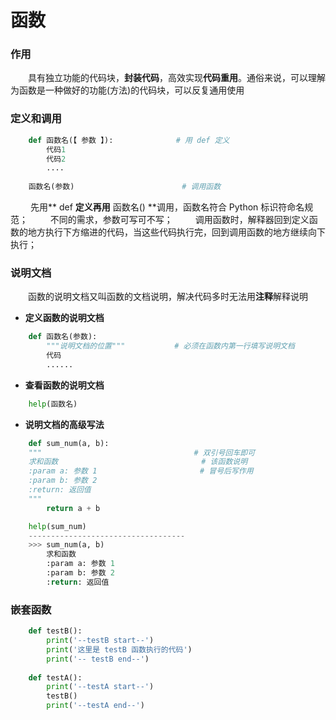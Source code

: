 # 函数
### 作用
&emsp;&emsp;具有独立功能的代码块，**封装代码**，高效实现**代码重用**。通俗来说，可以理解为函数是一种做好的功能(方法)的代码块，可以反复通用使用

### 定义和调用


```python
    def 函数名(【 参数 】):              # 用 def 定义
        代码1
        代码2
        ....
        
    函数名(参数)                        # 调用函数

```
&emsp;&emsp; 先用** def **定义再用** 函数名() **调用，函数名符合 Python 标识符命名规范；
&emsp;&emsp; 不同的需求，参数可写可不写；
&emsp;&emsp; 调用函数时，解释器回到定义函数的地方执行下方缩进的代码，当这些代码执行完，回到调用函数的地方继续向下执行；



### 说明文档
&emsp;&emsp;函数的说明文档又叫函数的文档说明，解决代码多时无法用**注释**解释说明

*  **定义函数的说明文档**

```python
    def 函数名(参数):
        """说明文档的位置"""           # 必须在函数内第一行填写说明文档
        代码
        ......
```

*  **查看函数的说明文档**


```python
    help(函数名)
```

*  **说明文档的高级写法**


```python
    def sum_num(a, b):
    """                                  # 双引号回车即可
    求和函数                                # 该函数说明
    :param a: 参数 1                       # 冒号后写作用
    :param b: 参数 2
    :return: 返回值
    """
        return a + b

    help(sum_num)
    -----------------------------------
    >>> sum_num(a, b)
        求和函数
        :param a: 参数 1
        :param b: 参数 2
        :return: 返回值

```

### 嵌套函数



```python
    def testB():
        print('--testB start--')
        print('这里是 testB 函数执行的代码')
        print('-- testB end--')
        
    def testA():
        print('--testA start--')
        testB()
        print('--testA end--')
```








